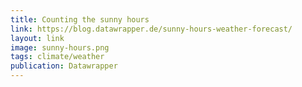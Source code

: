 ```yaml
---
title: Counting the sunny hours
link: https://blog.datawrapper.de/sunny-hours-weather-forecast/
layout: link
image: sunny-hours.png
tags: climate/weather
publication: Datawrapper
---
```

